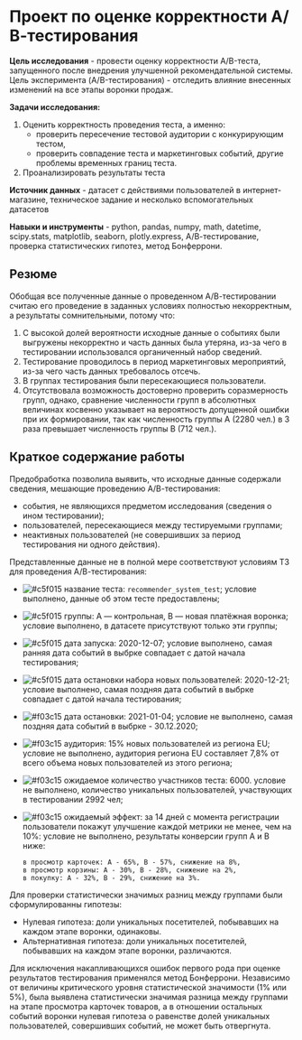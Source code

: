 # Проект по оценке корректности А/В-тестирования

**Цель исследования** - провести оценку корректности A/B-теста, запущенного после внедрения улучшенной рекомендательной системы. Цель эксперимента (A/B-тестирования) - отследить влияние внесенных изменений на все этапы воронки продаж.

**Задачи исследования:**
1. Оценить корректность проведения теста, а именно:
    - проверить пересечение тестовой аудитории с конкурирующим тестом,
    - проверить совпадение теста и маркетинговых событий, другие проблемы временных границ теста.
2. Проанализировать результаты теста

**Источник данных** - датасет с действиями пользователей в интернет-магазине, техническое задание и несколько вспомогательных датасетов

**Навыки и инструменты** - python, pandas, numpy, math, datetime, scipy.stats, matplotlib, seaborn, plotly.express, А/В-тестирование, проверка статистических гипотез, метод Бонферрони.

## Резюме

Обобщая все полученные данные о проведенном А/В-тестировании считаю его проведение в заданных условиях полностью некорректным, а результаты сомнительными, потому что:
1. С высокой долей вероятности исходные данные о событиях были выгружены некорректно и часть данных была утеряна, из-за чего в тестировании использовался органиченный набор сведений.
2. Тестирование проводилось в период маркетинговых мероприятий, из-за чего часть данных требовалось отсечь.
3. В группах тестирования были пересекающиеся пользователи.
4. Отсутствовала возможность достоверно проверить соразмерность групп, однако, сравнение численности групп в абсолютных величинах косвенно указывает на вероятность допущенной ошибки при их формировании, так как численность группы А (2280 чел.) в 3 раза превышает численность группы В (712 чел.).


## Краткое содержание работы

Предобработка позволила выявить, что исходные данные содержали сведения, мешающие проведению А/В-тестирования:
- события, не являющихся предметом исследования (сведения о ином тестировании);
- пользователей, пересекающиеся между тестируемыми группами;
- неактивных пользователей (не совершивших за период тестирования ни одного действия).  


Представленные данные не в полной мере соответствуют условиям ТЗ для проведения А/В-тестирования:

- ![#c5f015](https://placehold.co/15x15/c5f015/c5f015.png) название теста: `recommender_system_test`; условие выполнено, данные об этом тесте предоставлены; 
- ![#c5f015](https://placehold.co/15x15/c5f015/c5f015.png) группы: А — контрольная, B — новая платёжная воронка; условие выполнено, в датасете присутствуют только эти группы;
- ![#c5f015](https://placehold.co/15x15/c5f015/c5f015.png) дата запуска: 2020-12-07; условие выполнено, самая ранняя дата событий в выбрке совпадает с датой начала тестирования;
- ![#c5f015](https://placehold.co/15x15/c5f015/c5f015.png) дата остановки набора новых пользователей: 2020-12-21; условие выполнено, самая поздняя дата событий в выбрке совпадает с датой начала тестирования;
- ![#f03c15](https://placehold.co/15x15/f03c15/f03c15.png) дата остановки: 2021-01-04; условие не выполнено, самая поздняя дата событий в выбрке - 30.12.2020;
- ![#f03c15](https://placehold.co/15x15/f03c15/f03c15.png) аудитория: 15% новых пользователей из региона EU; условие не выполнено, аудитория региона EU составляет 7,8% от всего объема новых пользователей из этого региона;
- ![#f03c15](https://placehold.co/15x15/f03c15/f03c15.png) ожидаемое количество участников теста: 6000. условие не выполнено, количество уникальных пользователей, участвующих в тестировании 2992 чел;
- ![#f03c15](https://placehold.co/15x15/f03c15/f03c15.png) ожидаемый эффект: за 14 дней с момента регистрации пользователи покажут улучшение каждой метрики не менее, чем на 10%: условие не выполнено, результаты конверсии групп А и В ниже:

    ````
    в просмотр карточек: А - 65%, В - 57%, снижение на 8%,
    в просмотр корзины: А - 30%, В - 28%, снижение на 2%,
    в покупку: А - 32%, В - 29%, снижение на 3%.
    ````

Для проверки статистически значимых разниц между группами были сформулированны гипотезы:

- Нулевая гипотеза: доли уникальных посетителей, побывавших на каждом этапе воронки, одинаковы.
- Альтернативная гипотеза: доли уникальных посетителей, побывавших на каждом этапе воронки, различаются.

Для исключения накапливающихся ошибок первого рода при оценке результатов тестирования применялся метод Бонферрони. Независимо от величины критического уровня статистической значимости (1% или 5%), была выявлена статистически значимая разница между группами на этапе просмотра карточек товаров, а в отношении остальных событий воронки нулевая гипотеза о равенстве долей уникальных пользователей, совершивших событий, не может быть отвергнута.


